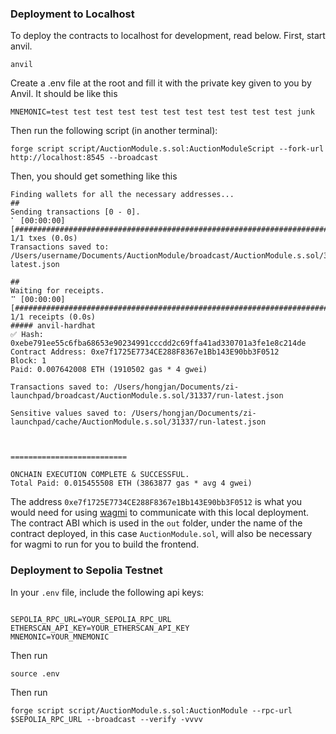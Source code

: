 ### Deployment to Localhost

To deploy the contracts to localhost for development, read below.
First, start anvil.

```shell
anvil
```

Create a .env file at the root and fill it with the private key given to you by Anvil. It should be like this

```shell
MNEMONIC=test test test test test test test test test test test junk
```

Then run the following script (in another terminal):

```shell
forge script script/AuctionModule.s.sol:AuctionModuleScript --fork-url http://localhost:8545 --broadcast
```

Then, you should get something like this

```shell
Finding wallets for all the necessary addresses...
##
Sending transactions [0 - 0].
⠁ [00:00:00] [################################################################################################################################################################################] 1/1 txes (0.0s)
Transactions saved to: /Users/username/Documents/AuctionModule/broadcast/AuctionModule.s.sol/31337/run-latest.json

##
Waiting for receipts.
⠉ [00:00:00] [############################################################################################################################################################################] 1/1 receipts (0.0s)
##### anvil-hardhat
✅ Hash: 0xebe791ee55c6fba68653e90234991cccdd2c69ffa41ad330701a3fe1e8c214de
Contract Address: 0xe7f1725E7734CE288F8367e1Bb143E90bb3F0512
Block: 1
Paid: 0.007642008 ETH (1910502 gas * 4 gwei)

Transactions saved to: /Users/hongjan/Documents/zi-launchpad/broadcast/AuctionModule.s.sol/31337/run-latest.json

Sensitive values saved to: /Users/hongjan/Documents/zi-launchpad/cache/AuctionModule.s.sol/31337/run-latest.json



==========================

ONCHAIN EXECUTION COMPLETE & SUCCESSFUL.
Total Paid: 0.015455508 ETH (3863877 gas * avg 4 gwei)

```

The address `0xe7f1725E7734CE288F8367e1Bb143E90bb3F0512` is what you would need for using [wagmi](https://wagmi.sh/) to communicate with this local deployment. The contract ABI which is used in the `out` folder, under the name of the contract deployed, in this case `AuctionModule.sol`, will also be necessary for wagmi to run for you to build the frontend.

### Deployment to Sepolia Testnet

In your `.env` file, include the following api keys:

```

SEPOLIA_RPC_URL=YOUR_SEPOLIA_RPC_URL
ETHERSCAN_API_KEY=YOUR_ETHERSCAN_API_KEY
MNEMONIC=YOUR_MNEMONIC

```

Then run

```shell
source .env
```

Then run

```shell
forge script script/AuctionModule.s.sol:AuctionModule --rpc-url $SEPOLIA_RPC_URL --broadcast --verify -vvvv
```

